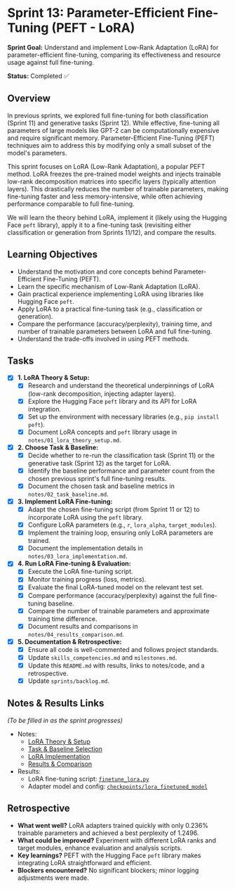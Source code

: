 # Sprint 13: Parameter-Efficient Fine-Tuning (PEFT - LoRA)

**Sprint Goal:** Understand and implement Low-Rank Adaptation (LoRA) for parameter-efficient fine-tuning, comparing its effectiveness and resource usage against full fine-tuning.

**Status:** Completed ✅

## Overview

In previous sprints, we explored full fine-tuning for both classification (Sprint 11) and generative tasks (Sprint 12). While effective, fine-tuning all parameters of large models like GPT-2 can be computationally expensive and require significant memory. Parameter-Efficient Fine-Tuning (PEFT) techniques aim to address this by modifying only a small subset of the model's parameters.

This sprint focuses on LoRA (Low-Rank Adaptation), a popular PEFT method. LoRA freezes the pre-trained model weights and injects trainable low-rank decomposition matrices into specific layers (typically attention layers). This drastically reduces the number of trainable parameters, making fine-tuning faster and less memory-intensive, while often achieving performance comparable to full fine-tuning.

We will learn the theory behind LoRA, implement it (likely using the Hugging Face `peft` library), apply it to a fine-tuning task (revisiting either classification or generation from Sprints 11/12), and compare the results.

## Learning Objectives

- Understand the motivation and core concepts behind Parameter-Efficient Fine-Tuning (PEFT).
- Learn the specific mechanism of Low-Rank Adaptation (LoRA).
- Gain practical experience implementing LoRA using libraries like Hugging Face `peft`.
- Apply LoRA to a practical fine-tuning task (e.g., classification or generation).
- Compare the performance (accuracy/perplexity), training time, and number of trainable parameters between LoRA and full fine-tuning.
- Understand the trade-offs involved in using PEFT methods.

## Tasks

- [x] **1. LoRA Theory & Setup:**
  - [x] Research and understand the theoretical underpinnings of LoRA (low-rank decomposition, injecting adapter layers).
  - [x] Explore the Hugging Face `peft` library and its API for LoRA integration.
  - [x] Set up the environment with necessary libraries (e.g., `pip install peft`).
  - [x] Document LoRA concepts and `peft` library usage in `notes/01_lora_theory_setup.md`.
- [x] **2. Choose Task & Baseline:**
  - [x] Decide whether to re-run the classification task (Sprint 11) or the generative task (Sprint 12) as the target for LoRA.
  - [x] Identify the baseline performance and parameter count from the chosen previous sprint's full fine-tuning results.
  - [x] Document the chosen task and baseline metrics in `notes/02_task_baseline.md`.
- [x] **3. Implement LoRA Fine-tuning:**
  - [x] Adapt the chosen fine-tuning script (from Sprint 11 or 12) to incorporate LoRA using the `peft` library.
  - [x] Configure LoRA parameters (e.g., `r`, `lora_alpha`, `target_modules`).
  - [x] Implement the training loop, ensuring only LoRA parameters are trained.
  - [x] Document the implementation details in `notes/03_lora_implementation.md`.
- [x] **4. Run LoRA Fine-tuning & Evaluation:**
  - [x] Execute the LoRA fine-tuning script.
  - [x] Monitor training progress (loss, metrics).
  - [x] Evaluate the final LoRA-tuned model on the relevant test set.
  - [x] Compare performance (accuracy/perplexity) against the full fine-tuning baseline.
  - [x] Compare the number of trainable parameters and approximate training time difference.
  - [x] Document results and comparisons in `notes/04_results_comparison.md`.
- [x] **5. Documentation & Retrospective:**
  - [x] Ensure all code is well-commented and follows project standards.
  - [x] Update `skills_competencies.md` and `milestones.md`.
  - [x] Update this `README.md` with results, links to notes/code, and a retrospective.
  - [x] Update `sprints/backlog.md`.

## Notes & Results Links

_(To be filled in as the sprint progresses)_

- Notes:
  - [LoRA Theory & Setup](./notes/01_lora_theory_setup.md)
  - [Task & Baseline Selection](./notes/02_task_baseline.md)
  - [LoRA Implementation](./notes/03_lora_implementation.md)
  - [Results & Comparison](./notes/04_results_comparison.md)
- Results:
  - LoRA fine-tuning script: [`finetune_lora.py`](./results/finetune_lora.py)
  - Adapter model and config: [`checkpoints/lora_finetuned_model`](./results/checkpoints/lora_finetuned_model/)

## Retrospective

- **What went well?** LoRA adapters trained quickly with only 0.236% trainable parameters and achieved a best perplexity of 1.2496.
- **What could be improved?** Experiment with different LoRA ranks and target modules, enhance evaluation and analysis scripts.
- **Key learnings?** PEFT with the Hugging Face `peft` library makes integrating LoRA straightforward and efficient.
- **Blockers encountered?** No significant blockers; minor logging adjustments were made.
